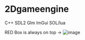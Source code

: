 # 2Dgameengine
C++ SDL2 Glm ImGui SOL/lua

RED Box is always on top -> 
![image](https://user-images.githubusercontent.com/3184210/115119587-cefd9b80-9fc6-11eb-91d0-67c4a17ffcb5.png)
